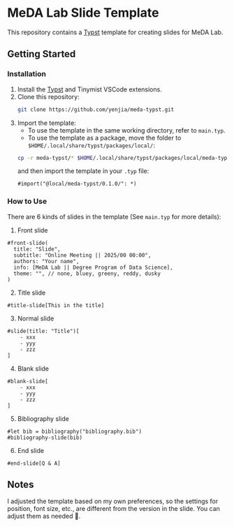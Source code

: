 # MeDA Lab Slide Template

This repository contains a [Typst](https://typst.app/) template for creating slides for MeDA Lab.

## Getting Started

### Installation

1. Install the [Typst](https://typst.app/) and Tinymist VSCode extensions.
2. Clone this repository:
    ```bash
    git clone https://github.com/yenjia/meda-typst.git
    ```
3. Import the template:
    - To use the template in the same working directory, refer to `main.typ`.
    - To use the template as a package, move the folder to `$HOME/.local/share/typst/packages/local/`:
    ```bash
    cp -r meda-typst/* $HOME/.local/share/typst/packages/local/meda-typst/0.1.0/
    ```
    and then import the template in your `.typ` file:
    ```typst
    #import("@local/meda-typst/0.1.0/": *)
    ```
### How to Use
There are 6 kinds of slides in the template (See `main.typ` for more details):
1. Front slide
```typst
#front-slide(
  title: "Slide",
  subtitle: "Online Meeting || 2025/00 00:00",
  authors: "Your name",
  info: [MeDA Lab || Degree Program of Data Science],
  theme: "", // none, bluey, greeny, reddy, dusky
)
```
2. Title slide
```typst
#title-slide[This in the title]
```
3. Normal slide
```typst
#slide(title: "Title")[
    - xxx
    - yyy
    - zzz
]
```
4. Blank slide
```typst
#blank-slide[
    - xxx
    - yyy
    - zzz
]
```
5. Bibliography slide
```typst
#let bib = bibliography("bibliography.bib")
#bibliography-slide(bib)
```
6. End slide
```typst
#end-slide[Q & A]
```

## Notes

I adjusted the template based on my own preferences, so the settings for position, font size, etc., are different from the version in the slide. You can adjust them as needed 🤡.

